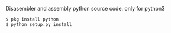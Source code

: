 Disasembler and assembly python source code. only for python3
````
$ pkg install python
$ python setup.py install
````
